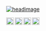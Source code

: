 <a href="#"><img alt="headimage" src="https://media-exp1.licdn.com/dms/image/C4E16AQGcAghzV8E2aw/profile-displaybackgroundimage-shrink_200_800/0/1516230003533?e=1652313600&v=beta&t=EFyNwKRAFO_21sMmKNInuPpAORI_AvDyPE1vrxXNM1s" /></a>

<a href="https://www.linkedin.com/in/jwilliamdunn">
  <img align="left" alt="LinkedIn" width="20px" src="https://cdn.jsdelivr.net/npm/simple-icons@v3/icons/linkedin.svg" />
</a>
<a href="https://openprocessing.org/user/27124">
  <img align="left" alt="OpenProcessing" width="20px" src="https://cdn.jsdelivr.net/npm/simple-icons@v4/icons/processingfoundation.svg" />
</a>
<a href="https://stackoverflow.com/users/4843719">
  <img align="left" alt="StackOverflow" width="20px" src="https://cdn.jsdelivr.net/npm/simple-icons@v3/icons/stackoverflow.svg" />
</a>
<a href="https://jwilliamdunn.blogspot.com">
  <img align="left" alt="Blogger" width="20px" src="https://cdn.jsdelivr.net/npm/simple-icons@v3/icons/blogger.svg" />
</a>



<!--
### Hi there 👋

**jwdunn1/jwdunn1** is a ✨ _special_ ✨ repository because its `README.md` (this file) appears on your GitHub profile.

Here are some ideas to get you started:

- 🔭 I’m currently working on ...
- 🌱 I’m currently learning ...
- 👯 I’m looking to collaborate on ...
- 🤔 I’m looking for help with ...
- 💬 Ask me about ...
- 📫 How to reach me: ...
- 😄 Pronouns: ...
- ⚡ Fun fact: ...
-->
